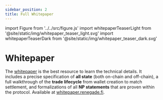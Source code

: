 ```yaml
---
sidebar_position: 2
title: Full Whitepaper
---
```


import Figure from '../../src/figure.js'
import whitepaperTeaserLight from '@site/static/img/whitepaper_teaser_light.svg'
import whitepaperTeaserDark from '@site/static/img/whitepaper_teaser_dark.svg'

# Whitepaper

The [whitepaper](https://whitepaper.renegade.fi) is the best resource to learn
the technical details. It includes a precise specification of **all state**
(both on-chain and off-chain), a full walkthrough of the **trade lifecycle**
from wallet creation to match settlement, and formalizations of all **NP
statements** that are proven within the protocol. Available at
[whitepaper.renegade.fi](https://whitepaper.renegade.fi).

<Figure
  LightImage={whitepaperTeaserLight}
  DarkImage={whitepaperTeaserDark}
  isSvg={true}
  linkTo="https://whitepaper.renegade.fi"
  width="60%"
/>
